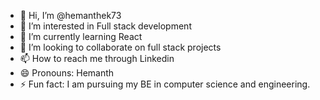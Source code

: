 - 👋 Hi, I’m @hemanthek73
- 👀 I’m interested in Full stack development
- 🌱 I’m currently learning React
- 💞️ I’m looking to collaborate on full stack projects
- 📫 How to reach me through Linkedin
- 😄 Pronouns: Hemanth
- ⚡ Fun fact: I am pursuing my BE in computer science and engineering.

<!---
hemanthek73/hemanthek73 is a ✨ special ✨ repository because its `README.md` (this file) appears on your GitHub profile.
You can click the Preview link to take a look at your changes.
--->
